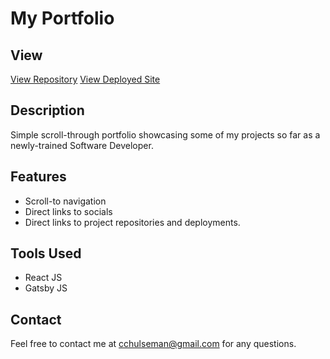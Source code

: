# **My Portfolio**

## **View**
[View Repository](https://github.com/charlottehulseman/portfolio)
[View Deployed Site](https://charlottehulseman.netlify.app)

## **Description**
Simple scroll-through portfolio showcasing some of my projects so far as a newly-trained Software Developer.

## **Features**
- Scroll-to navigation
- Direct links to socials
- Direct links to project repositories and deployments.

## **Tools Used**
- React JS
- Gatsby JS

## **Contact**
Feel free to contact me at cchulseman@gmail.com for any questions.